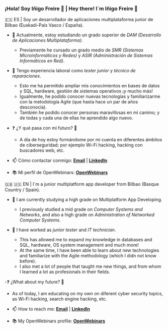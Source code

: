 ### ¡Hola! Soy Iñigo Freire 👋 | Hey there! I´m Iñigo Freire 👋

🇪🇸 ES | Soy un desarrollador de aplicaciones multiplataforma junior de Bilbao (Euskadi-País Vasco / España).

- 📓 Actualmente, estoy estudiando un grado superior de *DAM (Desarrollo de Aplicaciones Multiplataforma)*.
  - Previamente he cursado un grado medio de *SMR (Sistemas Microinformáticos y Redes)* y *ASIR (Administración de Sistemas Informáticos en Red)*.

- 👔 Tengo experiencia laboral como *tester junior* y *técnico de reparaciones*.
  - Esto me ha permitido ampliar mis conocimientos en bases de datos y SQL, hardware, gestión de sistemas operativos ¡y mucho más!
  - Igualmente, he podido conocer nuevas tecnologías y familiarizarme con la metodología Agile (que hasta hace un par de años desconocía).
  - También he podido conocer personas maravillosas en mi camino; y de todas y cada una de ellas he aprendido algo nuevo.
 
- ❓ ¿Y qué pasa con mi futuro? 🚀
  - A día de hoy estoy formándome por mi cuenta en diferentes ámbitos de ciberseguridad; por ejemplo Wi-Fi hacking, hacking con buscadores web, etc.

- 📫 Cómo contactar conmigo: **[Email](mailto:inigofreire@proton.me)** | **[LinkedIn](https://https:/www.linkedin.com/in/inigofreire/)**

- 📚 Mi perfil de OpenWebinars: **[OpenWebinars](https://openwebinars.net/@exbKND3o/)**



🇬🇧 🇺🇸 EN | I´m a junior multiplatform app developer from Bilbao (Basque Country / Spain).

- 📓 I am currently studying a high grade on Multiplatform App Developing.
  - I previously studied a mid grade on *Computer Systems and Networks*, and also a high grade on *Administration of Networked Computer Systems*.

- 👔 I have worked as *junior tester* and *IT technician*.
  - This has allowed me to expand my knowledge in databases and SQL, hardware, OS system management and much more!
  - At the same time, I have been able to learn about new technologies and familiarize with the Agile methodology (which I didn not know before).
  - I also met a lot of people that taught me new things, and from whom I learned a lot as profesionals in their fields.

-❓ ¿What about my future? 🚀
  - As of today, I am educating on my own on diferent cyber security topics, as Wi-Fi hacking, search engine hacking, etc.

- 📫 How to reach me: **[Email](mailto:inigofreire@proton.me)** | **[LinkedIn](https://https:/www.linkedin.com/in/inigofreire/)**

- 📚 My OpenWebinars profile: **[OpenWebinars](https://openwebinars.net/@exbKND3o/)**
